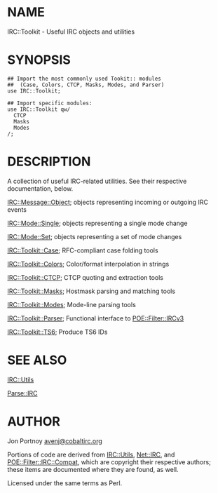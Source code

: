 # NAME

IRC::Toolkit - Useful IRC objects and utilities

# SYNOPSIS

    ## Import the most commonly used Tookit:: modules
    ##  (Case, Colors, CTCP, Masks, Modes, and Parser)
    use IRC::Toolkit;

    ## Import specific modules:
    use IRC::Toolkit qw/
      CTCP
      Masks
      Modes
    /;

# DESCRIPTION

A collection of useful IRC-related utilities. See their respective
documentation, below.

[IRC::Message::Object](http://search.cpan.org/perldoc?IRC::Message::Object); objects representing incoming or outgoing IRC events

[IRC::Mode::Single](http://search.cpan.org/perldoc?IRC::Mode::Single); objects representing a single mode change

[IRC::Mode::Set](http://search.cpan.org/perldoc?IRC::Mode::Set); objects representing a set of mode changes

[IRC::Toolkit::Case](http://search.cpan.org/perldoc?IRC::Toolkit::Case); RFC-compliant case folding tools

[IRC::Toolkit::Colors](http://search.cpan.org/perldoc?IRC::Toolkit::Colors); Color/format interpolation in strings

[IRC::Toolkit::CTCP](http://search.cpan.org/perldoc?IRC::Toolkit::CTCP); CTCP quoting and extraction tools

[IRC::Toolkit::Masks](http://search.cpan.org/perldoc?IRC::Toolkit::Masks); Hostmask parsing and matching tools

[IRC::Toolkit::Modes](http://search.cpan.org/perldoc?IRC::Toolkit::Modes); Mode-line parsing tools

[IRC::Toolkit::Parser](http://search.cpan.org/perldoc?IRC::Toolkit::Parser); Functional interface to [POE::Filter::IRCv3](http://search.cpan.org/perldoc?POE::Filter::IRCv3)

[IRC::Toolkit::TS6](http://search.cpan.org/perldoc?IRC::Toolkit::TS6); Produce TS6 IDs

# SEE ALSO

[IRC::Utils](http://search.cpan.org/perldoc?IRC::Utils)

[Parse::IRC](http://search.cpan.org/perldoc?Parse::IRC)

# AUTHOR

Jon Portnoy <avenj@cobaltirc.org>

Portions of code are derived from [IRC::Utils](http://search.cpan.org/perldoc?IRC::Utils), [Net::IRC](http://search.cpan.org/perldoc?Net::IRC), and
[POE::Filter::IRC::Compat](http://search.cpan.org/perldoc?POE::Filter::IRC::Compat), which are copyright their respective authors;
these items are documented where they are found, as well.

Licensed under the same terms as Perl.
